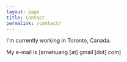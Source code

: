 ```yaml
---
layout: page
title: Contact
permalink: /contact/
---
```


I'm currently working in Toronto, Canada. 

My e-mail is [arnehuang [at] gmail [dot] com]
